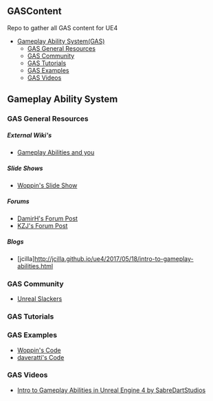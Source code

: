## **GASContent**
Repo to gather all GAS content for UE4

- [Gameplay Ability System(GAS)](#gameplay-ability-system)
  - [GAS General Resources](#gas-general-resources)
  - [GAS Community](#gas-community)
  - [GAS Tutorials](#gas-tutorials)
  - [GAS Examples](#gas-examples)
  - [GAS Videos](#gas-videos)

## Gameplay Ability System

### GAS General Resources
##### External Wiki's
* [Gameplay Abilities and you](https://wiki.unrealengine.com/GameplayAbilities_and_You)
##### Slide Shows
* [Woppin's Slide Show](https://docs.google.com/presentation/d/1GeuDO2as1b12ei5OHh6jyfxczVYymXJQDBWoRLDMpOI/edit#slide=id.g38b84aa984_0_32Videos)
##### Forums
* [DamirH's Forum Post](https://forums.unrealengine.com/showthread.php?143688-Comprehensive-GameplayAbilities-Analysis-Series&p=702209)
* [KZJ's Forum Post](https://forums.unrealengine.com/community/community-content-tools-and-tutorials/110113-gameplayabilities-and-you)
##### Blogs
* [jcilla]http://jcilla.github.io/ue4/2017/05/18/intro-to-gameplay-abilities.html
### GAS Community
* [Unreal Slackers](http://unrealslackers.org/)
### GAS Tutorials

### GAS Examples
* [Woppin's Code](https://github.com/daveratti/GameplayAbilitiesSamplehttps://github.com/michaeltchapman/MCGameplayAbilitiesForums)
* [daveratti's Code](https://github.com/daveratti/GameplayAbilitiesSample)

### GAS Videos
* [Intro to Gameplay Abilities in Unreal Engine 4 by SabreDartStudios](https://www.youtube.com/watch?v=Ev2P6BTUxN0)

